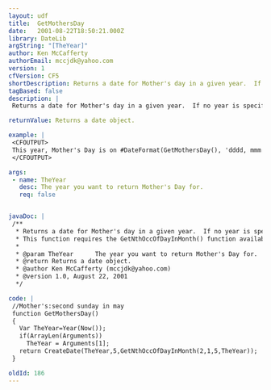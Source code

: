 ```yaml
---
layout: udf
title:  GetMothersDay
date:   2001-08-22T18:50:21.000Z
library: DateLib
argString: "[TheYear]"
author: Ken McCafferty
authorEmail: mccjdk@yahoo.com
version: 1
cfVersion: CF5
shortDescription: Returns a date for Mother's day in a given year.  If no year is specified, defaults to the current year.
tagBased: false
description: |
 Returns a date for Mother's day in a given year.  If no year is specified, defaults to the current year.

returnValue: Returns a date object.

example: |
 <CFOUTPUT>
 This year, Mother's Day is on #DateFormat(GetMothersDay(), 'dddd, mmm dd')#.
 </CFOUTPUT>

args:
 - name: TheYear
   desc: The year you want to return Mother's Day for.
   req: false


javaDoc: |
 /**
  * Returns a date for Mother's day in a given year.  If no year is specified, defaults to the current year.
  * This function requires the GetNthOccOfDayInMonth() function available from the DateLib library. Minor modifications by Rob Brooks-Bilson (rbils@amkor.com)
  * 
  * @param TheYear      The year you want to return Mother's Day for. 
  * @return Returns a date object. 
  * @author Ken McCafferty (mccjdk@yahoo.com) 
  * @version 1.0, August 22, 2001 
  */

code: |
 //Mother's:second sunday in may
 function GetMothersDay()
 {
   Var TheYear=Year(Now());
   if(ArrayLen(Arguments)) 
     TheYear = Arguments[1];
   return CreateDate(TheYear,5,GetNthOccOfDayInMonth(2,1,5,TheYear));
 }

oldId: 186
---
```


